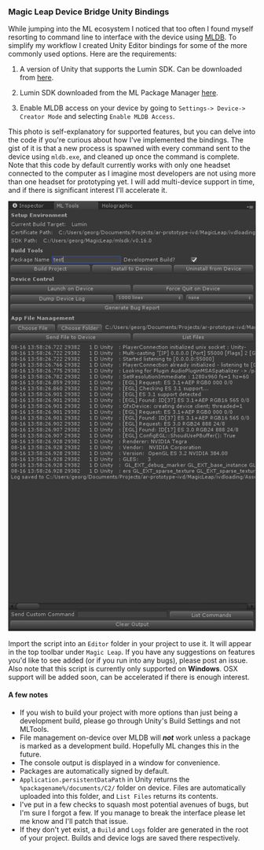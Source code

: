 ### Magic Leap Device Bridge Unity Bindings

While jumping into the ML ecosystem I noticed that too often I found myself resorting to command line to interface with the device using [MLDB](https://creator.magicleap.com/learn/guides/magic-leap-device-bridge-reference). To simplify my workflow I created Unity Editor bindings for some of the more commonly used options. Here are the requirements:

1) A version of Unity that supports the Lumin SDK. Can be downloaded from [here](https://unity3d.com/partners/magicleap).

2) Lumin SDK downloaded from the ML Package Manager [here](https://creator.magicleap.com/downloads/lumin-sdk/unity).

3) Enable MLDB access on your device by going to `Settings-> Device-> Creator Mode` and selecting `Enable MLDB Access`.

This photo is self-explanatory for supported features, but you can delve into the code if you're curious about how I've implemented the bindings. The gist of it is that a new process is spawned with every command sent to the device using `mldb.exe`, and cleaned up once the command is complete. Note that this code by default currently works with only one headset connected to the computer as I imagine most developers are not using more than one headset for prototyping yet. I will add multi-device support in time, and if there is significant interest I'll accelerate it.

![MLTools interface](MLTools.PNG)

Import the script into an `Editor` folder in your project to use it. It will appear in the top toolbar under `Magic Leap`. If you have any suggestions on features you'd like to see added (or if you run into any bugs), please post an issue. Also note that this script is currently only supported on **Windows**. OSX support will be added soon, can be accelerated if there is enough interest.

#### A few notes

* If you wish to build your project with more options than just being a development build, please go through Unity's Build Settings and not MLTools.
* File management on-device over MLDB will ***not*** work unless a package is marked as a development build. Hopefully ML changes this in the future.
* The console output is displayed in a window for convenience. 
* Packages are automatically signed by default.
* `Application.persistentDataPath` in Unity returns the `%packagename%/documents/C2/` folder on device. Files are automatically uploaded into this folder, and `List Files` returns its contents.
* I've put in a few checks to squash most potential avenues of bugs, but I'm sure I forgot a few. If you manage to break the interface please let me know and I'll patch that issue.
* If they don't yet exist, a `Build` and `Logs` folder are generated in the root of your project. Builds and device logs are saved there respectively.


